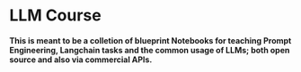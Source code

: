 # LLM Course  

#### This is meant to be a colletion of blueprint Notebooks for teaching Prompt Engineering, Langchain tasks and the common usage of LLMs; both open source and also via commercial APIs.
